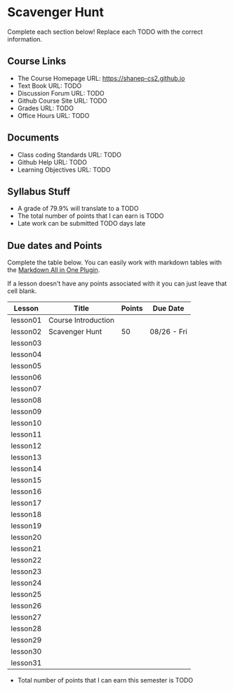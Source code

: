 # Scavenger Hunt

Complete each section below! Replace each TODO with the correct information.


## Course Links

- The Course Homepage URL: https://shanep-cs2.github.io
- Text Book URL: TODO
- Discussion Forum URL: TODO
- Github Course Site URL: TODO
- Grades URL: TODO
- Office Hours URL: TODO

## Documents

- Class coding Standards URL: TODO
- Github Help URL: TODO
- Learning Objectives URL: TODO

## Syllabus Stuff

- A grade of 79.9% will translate to a TODO
- The total number of points that I can earn is TODO
- Late work can be submitted TODO days late

## Due dates and Points

Complete the table below. You can easily work with markdown tables with the [Markdown All in One
Plugin](https://marketplace.visualstudio.com/items?itemName=yzhang.markdown-all-in-one).

If a lesson doesn't have any points associated with it you can just leave that cell blank.

| Lesson   | Title               | Points | Due Date    |
| -------- | ------------------- | ------ | ----------- |
| lesson01 | Course Introduction |        |             |
| lesson02 | Scavenger Hunt      | 50     | 08/26 - Fri |
| lesson03 |                     |        |             |
| lesson04 |                     |        |             |
| lesson05 |                     |        |             |
| lesson06 |                     |        |             |
| lesson07 |                     |        |             |
| lesson08 |                     |        |             |
| lesson09 |                     |        |             |
| lesson10 |                     |        |             |
| lesson11 |                     |        |             |
| lesson12 |                     |        |             |
| lesson13 |                     |        |             |
| lesson14 |                     |        |             |
| lesson15 |                     |        |             |
| lesson16 |                     |        |             |
| lesson17 |                     |        |             |
| lesson18 |                     |        |             |
| lesson19 |                     |        |             |
| lesson20 |                     |        |             |
| lesson21 |                     |        |             |
| lesson22 |                     |        |             |
| lesson23 |                     |        |             |
| lesson24 |                     |        |             |
| lesson25 |                     |        |             |
| lesson26 |                     |        |             |
| lesson27 |                     |        |             |
| lesson28 |                     |        |             |
| lesson29 |                     |        |             |
| lesson30 |                     |        |             |
| lesson31 |                     |        |             |

- Total number of points that I can earn this semester is TODO